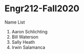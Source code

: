 # Engr212-Fall2020

Name List
1. Aaron Schlichting
2. Bill Waterson
3. Sally Heath
4. Irwin Salamanca
